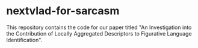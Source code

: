 # nextvlad-for-sarcasm
This repository contains the code for our paper titled "An Investigation into the Contribution of Locally Aggregated Descriptors to Figurative Language Identification".
